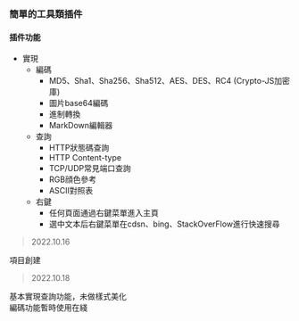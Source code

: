 ### 簡單的工具類插件

#### 插件功能

* 實現
    * 編碼
        * MD5、Sha1、Sha256、Sha512、AES、DES、RC4  (Crypto-JS加密庫)
        * 圖片base64編碼
        * 進制轉換
        * MarkDown編輯器
    * 查詢
        * HTTP狀態碼查詢
        * HTTP Content-type
        * TCP/UDP常見端口查詢
        * RGB顔色參考
        * ASCII對照表
    * 右鍵
        * 任何頁面通過右鍵菜單進入主頁
        * 選中文本后右鍵菜單在cdsn、bing、StackOverFlow進行快速搜尋
        
> 2022.10.16  

項目創建

> 2022.10.18

基本實現查詢功能，未做樣式美化  
編碼功能暫時使用在綫